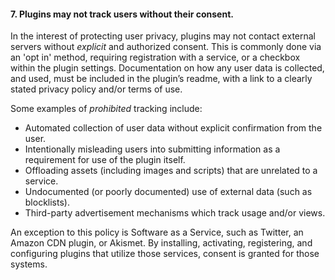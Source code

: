 <h4>7. Plugins may not track users without their consent.</h4>

In the interest of protecting user privacy, plugins may not contact external servers without <em>explicit</em> and authorized consent. This is commonly done via an 'opt in' method, requiring registration with a service, or a checkbox within the plugin settings. Documentation on how any user data is collected, and used, must be included in the plugin’s readme, with a link to a clearly stated privacy policy and/or terms of use.

Some examples of <em>prohibited</em> tracking include:

<ul>
	<li>Automated collection of user data without explicit confirmation from the user.</li>
	<li>Intentionally misleading users into submitting information as a requirement for use of the plugin itself.</li>
	<li>Offloading assets (including images and scripts) that are unrelated to a service.</li>
	<li>Undocumented (or poorly documented) use of external data (such as blocklists).</li>
	<li>Third-party advertisement mechanisms which track usage and/or views.</li>
</ul>

An exception to this policy is Software as a Service, such as Twitter, an Amazon CDN plugin, or Akismet. By installing, activating, registering, and configuring plugins that utilize those services, consent is granted for those systems.

